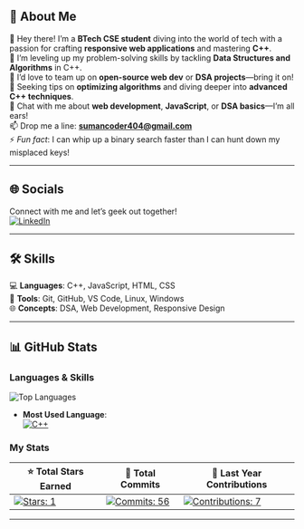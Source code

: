 ## 💫 About Me  

👋 Hey there! I’m a **BTech CSE student** diving into the world of tech with a passion for crafting **responsive web applications** and mastering **C++**.  
🌱 I’m leveling up my problem-solving skills by tackling **Data Structures and Algorithms** in C++.  
👯 I’d love to team up on **open-source web dev** or **DSA projects**—bring it on!  
🤔 Seeking tips on **optimizing algorithms** and diving deeper into **advanced C++ techniques**.  
💬 Chat with me about **web development**, **JavaScript**, or **DSA basics**—I’m all ears!  
📫 Drop me a line: **[sumancoder404@gmail.com](mailto:sumancoder404@gmail.com)**  
⚡ *Fun fact*: I can whip up a binary search faster than I can hunt down my misplaced keys!  

---

## 🌐 Socials  
Connect with me and let’s geek out together!  
[![LinkedIn](https://img.shields.io/badge/LinkedIn-0A66C2?style=for-the-badge&logo=linkedin&logoColor=white)](https://www.linkedin.com/in/suman-maity-b84879292/)   

---

## 🛠️ Skills  
💻 **Languages**: C++, JavaScript, HTML, CSS  
🧰 **Tools**: Git, GitHub, VS Code, Linux, Windows  
🌐 **Concepts**: DSA, Web Development, Responsive Design  

---

## 📊 GitHub Stats  

### Languages & Skills  
![Top Languages](https://github-readme-stats.vercel.app/api/top-langs/?username=sumancpp&layout=compact&theme=radical&hide_border=true&langs_count=6&title_color=FF00FF&text_color=FFFFFF)  
- **Most Used Language**:  
  [![C++](https://img.shields.io/badge/C++-00599C?style=for-the-badge&logo=c%2B%2B&logoColor=white)](https://github.com/sumancpp)  

### My Stats  
| ⭐ **Total Stars Earned** | 💾 **Total Commits** | 📅 **Last Year Contributions** |
|---------------------------|----------------------|-------------------------------|
| [![Stars: 1](https://img.shields.io/badge/Stars-1-FFD700?style=for-the-badge)](https://github.com/sumancpp?tab=stars) | [![Commits: 56](https://img.shields.io/badge/Commits-56-00FF00?style=for-the-badge)](https://github.com/sumancpp) | [![Contributions: 7](https://img.shields.io/badge/Contributions-7-FF4500?style=for-the-badge)](https://github.com/sumancpp) |



---


<!--
**sumancpp/sumancpp** is a ✨ _special_ ✨ repository because its `README.md` (this file) appears on your GitHub profile.

Here are some ideas to get you started:

- 🔭 I’m currently working on ...
- 🌱 I’m currently learning ...
- 👯 I’m looking to collaborate on ...
- 🤔 I’m looking for help with ...
- 💬 Ask me about ...
- 📫 How to reach me: ...
- 😄 Pronouns: ...
- ⚡ Fun fact: ...
-->

